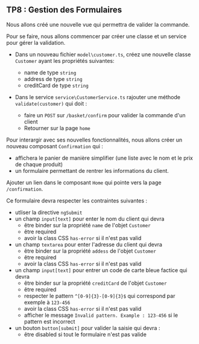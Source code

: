 ## TP8 : Gestion des Formulaires

Nous allons créé une nouvelle vue qui permettra de valider la commande.

Pour se faire, nous allons commencer par créer une classe et un service pour gérer la validation.

- Dans un nouveau fichier `model\customer.ts`, créez une nouvelle classe `Customer` ayant les propriétés suivantes:
	- name de type `string`
	- address de type `string`
	- creditCard de type `string`

- Dans le service `service\CustomerService.ts` rajouter une méthode `validate(customer)` qui doit :
  - faire un `POST` sur `/basket/confirm` pour valider la commande d'un client
  - Retourner sur la page `home`
  
Pour interargir avec ses nouvelles fonctionnalités, nous allons créer un nouveau composant `Confirmation` qui :
  - affichera le panier de manière simplifier (une liste avec le nom et le prix de chaque produit)
  - un formulaire permettant de rentrer les informations du client.
  
Ajouter un lien dans le composant `Home` qui pointe vers la page `/confirmation`.
 
Ce formulaire devra respecter les contraintes suivantes : 
  - utliser la directive `ngSubmit`
  - un champ `input[text]` pour enter le nom du client qui devra
    - être binder sur la propriété `name` de l'objet `Customer`
    - être required
    - avoir la class CSS `has-error` si il n'est pas valid
  - un champ `textarea` pour enter l'adresse du client qui devra
    - être binder sur la propriété `addess` de l'objet `Customer`
    - être required
    - avoir la class CSS `has-error` si il n'est pas valid
  - un champ `input[text]` pour entrer un code de carte bleue factice qui devra
    - être binder sur la propriété `creditCard` de l'objet `Customer`
    - être required
    - respecter le pattern `^[0-9]{3}-[0-9]{3}$` qui correspond par exemple à `123-456`
    - avoir la class CSS `has-error` si il n'est pas valid
    - afficher le message `Invalid pattern. Example : 123-456` si le pattern est incorrect
  - un bouton `button[submit]` pour valider la saisie qui devra :
    - être disabled si tout le formulaire n'est pas valide
